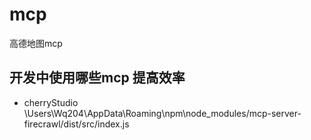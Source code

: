 # mcp
高德地图mcp

## 开发中使用哪些mcp 提高效率
- cherryStudio
\Users\Wq204\AppData\Roaming\npm\node_modules/mcp-server-firecrawl/dist/src/index.js